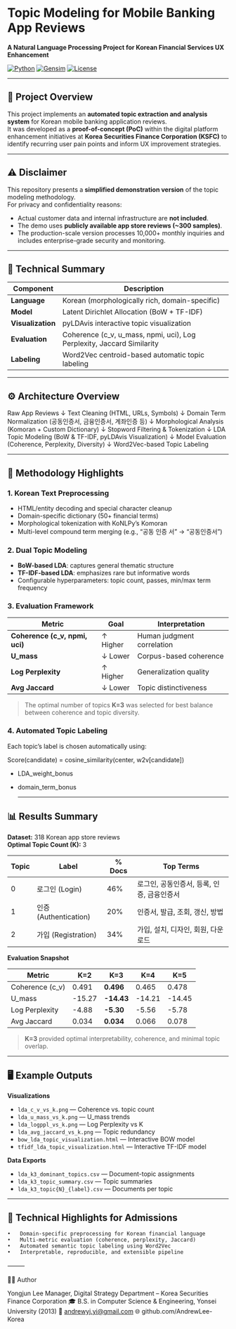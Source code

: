 # Topic Modeling for Mobile Banking App Reviews

**A Natural Language Processing Project for Korean Financial Services UX Enhancement**

[![Python](https://img.shields.io/badge/Python-3.8+-blue.svg)](https://www.python.org/)
[![Gensim](https://img.shields.io/badge/Gensim-4.0+-green.svg)](https://radimrehurek.com/gensim/)
[![License](https://img.shields.io/badge/License-MIT-yellow.svg)](LICENSE)

---

## 📘 Project Overview

This project implements an **automated topic extraction and analysis system** for Korean mobile banking application reviews.  
It was developed as a **proof-of-concept (PoC)** within the digital platform enhancement initiatives at **Korea Securities Finance Corporation (KSFC)** to identify recurring user pain points and inform UX improvement strategies.

---

## ⚠️ Disclaimer

This repository presents a **simplified demonstration version** of the topic modeling methodology.  
For privacy and confidentiality reasons:
- Actual customer data and internal infrastructure are **not included**.
- The demo uses **publicly available app store reviews (~300 samples)**.
- The production-scale version processes 10,000+ monthly inquiries and includes enterprise-grade security and monitoring.

---

## 🧩 Technical Summary

| Component | Description |
|------------|-------------|
| **Language** | Korean (morphologically rich, domain-specific) |
| **Model** | Latent Dirichlet Allocation (BoW + TF-IDF) |
| **Visualization** | pyLDAvis interactive topic visualization |
| **Evaluation** | Coherence (c_v, u_mass, npmi, uci), Log Perplexity, Jaccard Similarity |
| **Labeling** | Word2Vec centroid-based automatic topic labeling |

---

## ⚙️ Architecture Overview
Raw App Reviews
↓
Text Cleaning (HTML, URLs, Symbols)
↓
Domain Term Normalization (공동인증서, 금융인증서, 계좌인증 등)
↓
Morphological Analysis (Komoran + Custom Dictionary)
↓
Stopword Filtering & Tokenization
↓
LDA Topic Modeling (BoW & TF-IDF, pyLDAvis Visualization)
↓
Model Evaluation (Coherence, Perplexity, Diversity)
↓
Word2Vec-based Topic Labeling

---

## 🧠 Methodology Highlights

### 1. Korean Text Preprocessing
- HTML/entity decoding and special character cleanup  
- Domain-specific dictionary (50+ financial terms)  
- Morphological tokenization with KoNLPy’s Komoran  
- Multi-level compound term merging (e.g., “공동 인증 서” → “공동인증서”)  

### 2. Dual Topic Modeling
- **BoW-based LDA**: captures general thematic structure  
- **TF-IDF-based LDA**: emphasizes rare but informative words  
- Configurable hyperparameters: topic count, passes, min/max term frequency  

### 3. Evaluation Framework
| Metric | Goal | Interpretation |
|--------|------|----------------|
| **Coherence (c_v, npmi, uci)** | ↑ Higher | Human judgment correlation |
| **U_mass** | ↓ Lower | Corpus-based coherence |
| **Log Perplexity** | ↑ Higher | Generalization quality |
| **Avg Jaccard** | ↓ Lower | Topic distinctiveness |

> The optimal number of topics **K=3** was selected for best balance between coherence and topic diversity.

### 4. Automated Topic Labeling
Each topic’s label is chosen automatically using:

Score(candidate) = cosine_similarity(center, w2v[candidate])
+ LDA_weight_bonus
+ domain_term_bonus

  ---

## 📊 Results Summary

**Dataset:** 318 Korean app store reviews  
**Optimal Topic Count (K):** 3  

| Topic | Label | % Docs | Top Terms |
|-------|--------|--------|-----------|
| 0 | 로그인 (Login) | 46% | 로그인, 공동인증서, 등록, 인증, 금융인증서 |
| 1 | 인증 (Authentication) | 20% | 인증서, 발급, 조회, 갱신, 방법 |
| 2 | 가입 (Registration) | 34% | 가입, 설치, 디자인, 회원, 다운로드 |

**Evaluation Snapshot**

| Metric | K=2 | **K=3** | K=4 | K=5 |
|--------|-----|---------|-----|-----|
| Coherence (c_v) | 0.491 | **0.496** | 0.465 | 0.478 |
| U_mass | -15.27 | **-14.43** | -14.21 | -14.45 |
| Log Perplexity | -4.88 | **-5.30** | -5.56 | -5.78 |
| Avg Jaccard | 0.034 | **0.034** | 0.066 | 0.078 |

> **K=3** provided optimal interpretability, coherence, and minimal topic overlap.

---

## 🖥️ Example Outputs

**Visualizations**
- `lda_c_v_vs_k.png` — Coherence vs. topic count  
- `lda_u_mass_vs_k.png` — U_mass trends  
- `lda_logppl_vs_k.png` — Log Perplexity vs K  
- `lda_avg_jaccard_vs_k.png` — Topic redundancy  
- `bow_lda_topic_visualization.html` — Interactive BOW model  
- `tfidf_lda_topic_visualization.html` — Interactive TF-IDF model  

**Data Exports**
- `lda_k3_dominant_topics.csv` — Document-topic assignments  
- `lda_k3_topic_summary.csv` — Topic summaries  
- `lda_k3_topic{N}_{label}.csv` — Documents per topic  

---

## 🧮 Technical Highlights for Admissions
	•	Domain-specific preprocessing for Korean financial language
	•	Multi-metric evaluation (coherence, perplexity, Jaccard)
	•	Automated semantic topic labeling using Word2Vec
	•	Interpretable, reproducible, and extensible pipeline

⸻

👨‍💻 Author

Yongjun Lee
Manager, Digital Strategy Department – Korea Securities Finance Corporation
🎓 B.S. in Computer Science & Engineering, Yonsei University (2013)
📧 andrewyj.yi@gmail.com
🌐 github.com/AndrewLee-Korea

